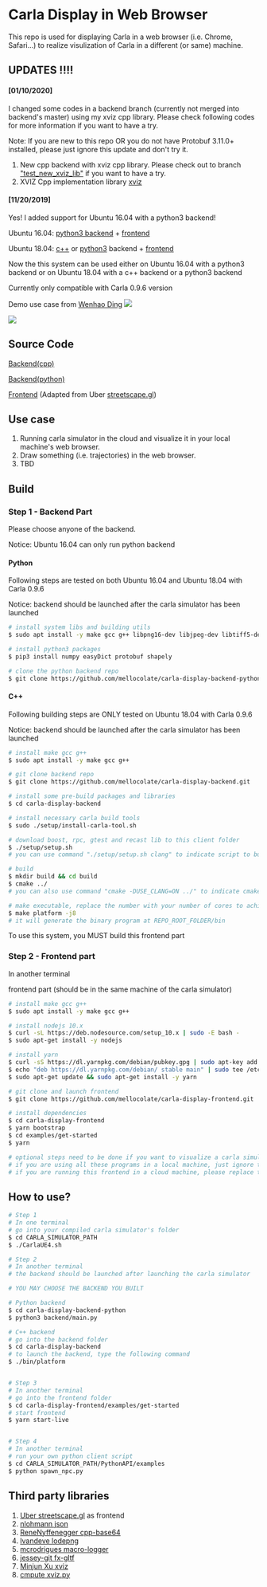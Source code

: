 
# Carla Display in Web Browser

This repo is used for displaying Carla in a web browser (i.e. Chrome, Safari...) to realize visulization of Carla in a different (or same) machine. 

## UPDATES !!!!

#### [01/10/2020]

I changed some codes in a backend branch (currently not merged into backend's master) using my xviz cpp library. Please check following codes for more information if you want to have a try.

Note: If you are new to this repo OR you do not have Protobuf 3.11.0+ installed, please just ignore this update and don't try it.

1. New cpp backend with xviz cpp library. Please check out to branch ["test_new_xviz_lib"](https://github.com/mellocolate/carla-display-backend/tree/test_new_xviz_lib) if you want to have a try.
2. XVIZ Cpp implementation library [xviz](https://github.com/wx9698/xviz)

 
#### [11/20/2019]

Yes! I added support for Ubuntu 16.04 with a python3 backend!

Ubuntu 16.04: [python3 backend](https://github.com/mellocolate/carla-display-backend-python) + [frontend](https://github.com/mellocolate/carla-display-frontend)

Ubuntu 18.04: [c++](https://github.com/mellocolate/carla-display-backend) or [python3](https://github.com/mellocolate/carla-display-backend-python) backend + [frontend](https://github.com/mellocolate/carla-display-frontend)

Now the this system can be used either on Ubuntu 16.04 with a python3 backend or on Ubuntu 18.04 with a c++ backend or a python3 backend

Currently only compatible with Carla 0.9.6 version

Demo use case from [Wenhao Ding](https://github.com/GilgameshD)
![](images/example_2.gif)

![](images/example.gif)

## Source Code

[Backend(cpp)](https://github.com/mellocolate/carla-display-backend)

[Backend(python)](https://github.com/mellocolate/carla-display-backend-python)

[Frontend](https://github.com/mellocolate/carla-display-frontend) (Adapted from Uber [streetscape.gl](https://github.com/uber/streetscape.gl))

## Use case
1. Running carla simulator in the cloud and visualize it in your local machine's web browser.
2. Draw something (i.e. trajectories) in the web browser.
3. TBD

## Build



### Step 1 - Backend Part
Please choose anyone of the backend. 

Notice: Ubuntu 16.04 can only run python backend

#### Python

Following steps are tested on both Ubuntu 16.04 and Ubuntu 18.04 with Carla 0.9.6

Notice: backend should be launched after the carla simulator has been launched
```bash
# install system libs and building utils
$ sudo apt install -y make gcc g++ libpng16-dev libjpeg-dev libtiff5-dev python3-pip

# install python3 packages
$ pip3 install numpy easyDict protobuf shapely

# clone the python backend repo
$ git clone https://github.com/mellocolate/carla-display-backend-python.git
```

#### C++
Following building steps are ONLY tested on Ubuntu 18.04 with Carla 0.9.6

Notice: backend should be launched after the carla simulator has been launched
```bash
# install make gcc g++
$ sudo apt install -y make gcc g++

# git clone backend repo
$ git clone https://github.com/mellocolate/carla-display-backend.git 

# install some pre-build packages and libraries
$ cd carla-display-backend

# install necessary carla build tools
$ sudo ./setup/install-carla-tool.sh

# download boost, rpc, gtest and recast lib to this client folder
$ ./setup/setup.sh                               
# you can use command "./setup/setup.sh clang" to indicate script to build with clang

# build
$ mkdir build && cd build
$ cmake ../
# you can also use command "cmake -DUSE_CLANG=ON ../" to indicate cmake to set default compiler to clang

# make executable, replace the number with your number of cores to achieve faster building speed
$ make platform -j8                                    
# it will generate the binary program at REPO_ROOT_FOLDER/bin
```

To use this system, you MUST build this frontend part
### Step 2 - Frontend part

In another terminal

frontend part (should be in the same machine of the carla simulator)
```bash
# install make gcc g++
$ sudo apt install -y make gcc g++

# install nodejs 10.x
$ curl -sL https://deb.nodesource.com/setup_10.x | sudo -E bash -
$ sudo apt-get install -y nodejs

# install yarn
$ curl -sS https://dl.yarnpkg.com/debian/pubkey.gpg | sudo apt-key add -
$ echo "deb https://dl.yarnpkg.com/debian/ stable main" | sudo tee /etc/apt/sources.list.d/yarn.list
$ sudo apt-get update && sudo apt-get install -y yarn

# git clone and launch frontend
$ git clone https://github.com/mellocolate/carla-display-frontend.git

# install dependencies
$ cd carla-display-frontend
$ yarn bootstrap
$ cd examples/get-started
$ yarn

# optional steps need to be done if you want to visualize a carla simulator on the cloud
# if you are using all these programs in a local machine, just ignore the following step
# if you are running this frontend in a cloud machine, please replace the serverUrl of 'localhost:8081' with 'YOUR_CLOUD_MACHINE_PUBLIC_IP:8081' in src/log-from-live.js
```

## How to use?
```bash
# Step 1
# In one terminal
# go into your compiled carla simulator's folder
$ cd CARLA_SIMULATOR_PATH
$ ./CarlaUE4.sh

# Step 2
# In another terminal
# the backend should be launched after launching the carla simulator

# YOU MAY CHOOSE THE BACKEND YOU BUILT

# Python backend
$ cd carla-display-backend-python
$ python3 backend/main.py

# C++ backend
# go into the backend folder
$ cd carla-display-backend
# to launch the backend, type the following command
$ ./bin/platform


# Step 3
# In another terminal
# go into the frontend folder
$ cd carla-display-frontend/examples/get-started
# start frontend 
$ yarn start-live


# Step 4
# In another terminal
# run your own python client script
$ cd CARLA_SIMULATOR_PATH/PythonAPI/examples
$ python spawn_npc.py
```

## Third party libraries
1. [Uber streetscape.gl](https://github.com/uber/streetscape.gl) as frontend
2. [nlohmann json](https://github.com/nlohmann/json)
3. [ReneNyffenegger cpp-base64](https://github.com/ReneNyffenegger/cpp-base64)
4. [lvandeve lodepng](https://github.com/lvandeve/lodepng)
5. [mcrodrigues macro-logger](https://github.com/dmcrodrigues/macro-logger)
6. [jessey-git fx-gltf](https://github.com/jessey-git/fx-gltf)
7. [Minjun Xu xviz](https://github.com/wx9698/xviz)
8. [cmpute xviz.py](https://github.com/cmpute/xviz.py)